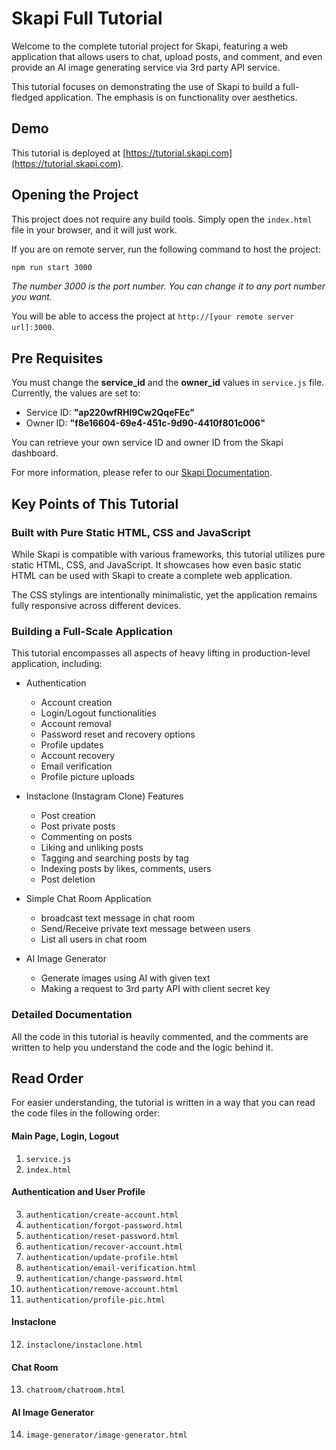 # Skapi Full Tutorial

Welcome to the complete tutorial project for Skapi, featuring a web application that allows users to chat, upload posts, and comment, and even provide an AI image generating service via 3rd party API service.

This tutorial focuses on demonstrating the use of Skapi to build a full-fledged application. The emphasis is on functionality over aesthetics.


## Demo

This tutorial is deployed at [https://tutorial.skapi.com](https://tutorial.skapi.com).

## Opening the Project

This project does not require any build tools. Simply open the `index.html` file in your browser, and it will just work.

If you are on remote server, run the following command to host the project:

```bash
npm run start 3000
```
*The number 3000 is the port number. You can change it to any port number you want.*

You will be able to access the project at `http://[your remote server url]:3000`.


## Pre Requisites

You must change the **service_id** and the **owner_id** values in `service.js` file.
Currently, the values are set to:
  - Service ID: **"ap220wfRHl9Cw2QqeFEc"**
  - Owner ID: **"f8e16604-69e4-451c-9d90-4410f801c006"**

You can retrieve your own service ID and owner ID from the Skapi dashboard.

For more information, please refer to our [Skapi Documentation](https://docs.skapi.com/introduction/getting-started.html).


## Key Points of This Tutorial

### Built with Pure Static HTML, CSS and JavaScript

While Skapi is compatible with various frameworks, this tutorial utilizes pure static HTML, CSS, and JavaScript.
It showcases how even basic static HTML can be used with Skapi to create a complete web application.

The CSS stylings are intentionally minimalistic, yet the application remains fully responsive across different devices.

### Building a Full-Scale Application

This tutorial encompasses all aspects of heavy lifting in production-level application, including:

- Authentication
  - Account creation
  - Login/Logout functionalities
  - Account removal
  - Password reset and recovery options
  - Profile updates
  - Account recovery
  - Email verification
  - Profile picture uploads

- Instaclone (Instagram Clone) Features
  - Post creation
  - Post private posts
  - Commenting on posts
  - Liking and unliking posts
  - Tagging and searching posts by tag
  - Indexing posts by likes, comments, users
  - Post deletion

- Simple Chat Room Application
  - broadcast text message in chat room
  - Send/Receive private text message between users
  - List all users in chat room

- AI Image Generator
  - Generate images using AI with given text
  - Making a request to 3rd party API with client secret key
  
### Detailed Documentation

All the code in this tutorial is heavily commented, and the comments are written to help you understand the code and the logic behind it.

## Read Order

For easier understanding, the tutorial is written in a way that you can read the code files in the following order:

#### Main Page, Login, Logout

1. `service.js`
2. `index.html`

#### Authentication and User Profile

3. `authentication/create-account.html`
4. `authentication/forgot-password.html`
5. `authentication/reset-password.html`
6. `authentication/recover-account.html`
7. `authentication/update-profile.html`
8. `authentication/email-verification.html`
9.  `authentication/change-password.html`
10. `authentication/remove-account.html`
11. `authentication/profile-pic.html`

#### Instaclone

12. `instaclone/instaclone.html`

#### Chat Room

13. `chatroom/chatroom.html`

#### AI Image Generator

14.  `image-generator/image-generator.html`